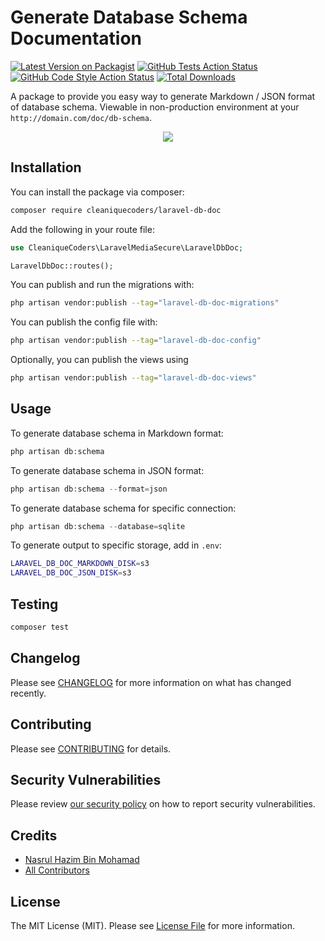 # Generate Database Schema Documentation

[![Latest Version on Packagist](https://img.shields.io/packagist/v/cleaniquecoders/laravel-db-doc.svg?style=flat-square)](https://packagist.org/packages/cleaniquecoders/laravel-db-doc)
[![GitHub Tests Action Status](https://img.shields.io/github/workflow/status/cleaniquecoders/laravel-db-doc/run-tests?label=tests)](https://github.com/cleaniquecoders/laravel-db-doc/actions?query=workflow%3Arun-tests+branch%3Amain)
[![GitHub Code Style Action Status](https://img.shields.io/github/workflow/status/cleaniquecoders/laravel-db-doc/Fix%20PHP%20code%20style%20issues?label=code%20style)](https://github.com/cleaniquecoders/laravel-db-doc/actions?query=workflow%3A"Fix+PHP+code+style+issues"+branch%3Amain)
[![Total Downloads](https://img.shields.io/packagist/dt/cleaniquecoders/laravel-db-doc.svg?style=flat-square)](https://packagist.org/packages/cleaniquecoders/laravel-db-doc)

A package to provide you easy way to generate Markdown / JSON format of database schema. Viewable in non-production environment at your `http://domain.com/doc/db-schema`.

<p align="center">
  <img src="screenshot.png" />
</p>

## Installation

You can install the package via composer:

```bash
composer require cleaniquecoders/laravel-db-doc
```

Add the following in your route file:

```php
use CleaniqueCoders\LaravelMediaSecure\LaravelDbDoc;

LaravelDbDoc::routes();
```

You can publish and run the migrations with:

```bash
php artisan vendor:publish --tag="laravel-db-doc-migrations"
```

You can publish the config file with:

```bash
php artisan vendor:publish --tag="laravel-db-doc-config"
```

Optionally, you can publish the views using

```bash
php artisan vendor:publish --tag="laravel-db-doc-views"
```

## Usage

To generate database schema in Markdown format:

```php
php artisan db:schema
```

To generate database schema in JSON format:

```php
php artisan db:schema --format=json
```

To generate database schema for specific connection:

```php
php artisan db:schema --database=sqlite
```

To generate output to specific storage, add in `.env`:

```bash
LARAVEL_DB_DOC_MARKDOWN_DISK=s3
LARAVEL_DB_DOC_JSON_DISK=s3
```

## Testing

```bash
composer test
```

## Changelog

Please see [CHANGELOG](CHANGELOG.md) for more information on what has changed recently.

## Contributing

Please see [CONTRIBUTING](CONTRIBUTING.md) for details.

## Security Vulnerabilities

Please review [our security policy](../../security/policy) on how to report security vulnerabilities.

## Credits

- [Nasrul Hazim Bin Mohamad](https://github.com/nasrulhazim)
- [All Contributors](../../contributors)

## License

The MIT License (MIT). Please see [License File](LICENSE.md) for more information.

